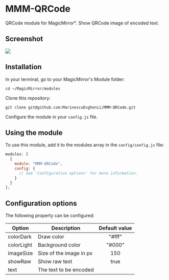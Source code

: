 # MMM-QRCode

QRCode module for MagicMirror². Show QRCode image of encoded text.

## Screenshot

![](.github/example.png)

## Installation

In your terminal, go to your MagicMirror's Module folder:

```
cd ~/MagicMirror/modules
```

Clone this repository:

```
git clone git@github.com:MarinescuEvghenii/MMM-QRCode.git
```

Configure the module in your `config.js` file.

## Using the module

To use this module, add it to the modules array in the `config/config.js` file:

```javascript
modules: [
  {
    module: "MMM-QRCode",
    config: {
      // See 'Configuration options' for more information.
    }
  }
];
```

## Configuration options

The following property can be configured:

| Option     | Description             | Default value |
| ---------- | ----------------------- | :-----------: |
| colorDark  | Draw color              |    "#fff"     |
| colorLight | Background color        |    "#000"     |
| imageSize  | Size of the image in px |      150      |
| showRaw    | Show raw text           |     true      |
| text       | The text to be encoded  |               |
